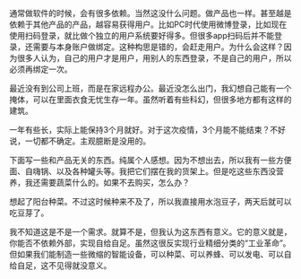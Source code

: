 通常做软件的时候，会有很多依赖。当然这没什么问题。做产品也一样。甚至越是依赖于其他产品的产品，越容易获得用户。比如PC时代使用微博登录，比如现在使用扫码登录，就比做个独立的用户系统要好得多。但很多app扫码后并不能登录，还需要与本身账户做绑定。这种构思是错的，会赶走用户。为什么会这样？因为很多人认为，自己的用户才是用户，用别人的东西登录，不是自己的用户，所以必须再绑定一次。

最近没有到公司上班，而是在家远程办公。最近没怎么出门，我幻想自己能有一个掩体，可以在里面衣食无忧生存一年。虽然听着有些科幻，但很多地方都有这样的建筑。

一年有些长，实际上能保持3个月就好。对于这次疫情，3个月能不能结束？不好说，一切都不确定。主观臆断是没用的。

下面写一些和产品无关的东西。纯属个人感想。因为不想出去，所以我有一些方便面、自嗨锅、以及各种罐头等。我把它们摆在我的货架上。但是吃这些东西没营养，我还需要蔬菜什么的。如果不去购买，怎么办？

想起了阳台种菜。不过这时候种来不及了，所以我直接用水泡豆子，两天后就可以吃豆芽了。

我不知道这是不是一个需求。就算不是，但我认为这东西有意义。它的意义就是，你能否不依赖外部，实现自给自足。虽然这很反实现行业精细分类的“工业革命”。但如果我们能制造一些微缩的智能设备，可以种菜、可以养蜂、可以发电、可以自给自足，这不见得就没意义。
